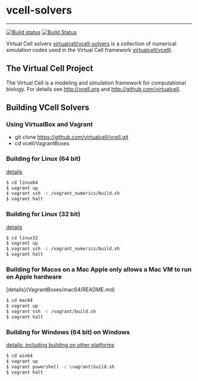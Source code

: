 # vcell-solvers
---
[![Build status](https://ci.appveyor.com/api/projects/status/0jqw7yaoygp47se4?svg=true)](https://ci.appveyor.com/project/virtualcell/vcell-solvers)   [![Build Status](https://travis-ci.org/virtualcell/vcell-solvers.svg?branch=master)](https://travis-ci.org/virtualcell/vcell-solvers) 

Virtual Cell solvers [virtualcell/vcell-solvers](https://github.com/virtualcell/vcell-solvers) is a collection of numerical simulation codes used in the Virtual Cell framework [virtualcell/vcell](https://github.com/virtualcell/vcell)).


## The Virtual Cell Project
The Virtual Cell is a modeling and simulation framework for computational biology.  For details see http://vcell.org and http://github.com/virtualcell.

## Building VCell Solvers
### Using VirtualBox and Vagrant
* git clone https://github.com/virtualcell/vcell.git
* cd vcell/VagrantBoxes
### Building for Linux (64 bit)
[details](VagrantBoxes/linux64/README.md)

```bash
$ cd linux64
$ vagrant up
$ vagrant ssh -c /vagrant_numerics/build.sh
$ vagrant halt
```
### Building for Linux (32 bit)
[details](VagrantBoxes/linux32/README.md)

```bash
$ cd linux32
$ vagrant up
$ vagrant ssh -c /vagrant_numerics/build.sh
$ vagrant halt
```
### Building for Macos on a Mac **Apple only allows a Mac VM to run on Apple hardware**
[details}(VagrantBoxes/mac64/README.md)

```bash
$ cd mac64
$ vagrant up
$ vagrant ssh -c /vagrant/build.sh
$ vagrant halt
```
### Building for Windows (64 bit) on Windows
[details: including building on other platforms](VagrantBoxes/win64/README.md)

```bash
$ cd win64
$ vagrant up
$ vagrant powershell -c \vagrant\build.sh
$ vagrant halt
```
